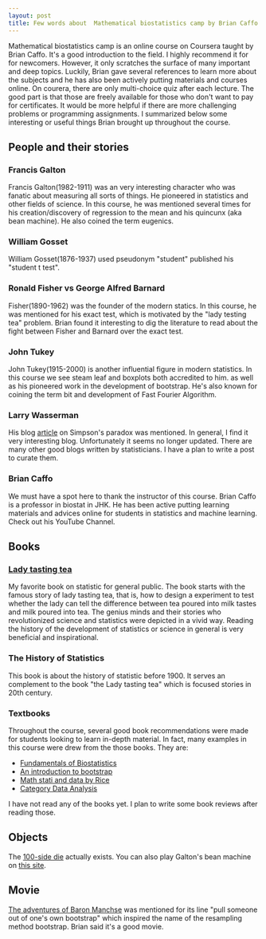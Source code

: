 ```yaml
---
layout: post
title: Few words about  Mathematical biostatistics camp by Brian Caffo
---
```


Mathematical biostatistics camp is an online course on Coursera taught by Brian Caffo. It's a good introduction to the field. I highly recommend it for for newcomers. However, it only scratches the surface of many important and deep topics. Luckily, Brian gave several references to learn more about the subjects and he has also been actively putting materials and courses online. On courera, there are only multi-choice quiz after each lecture. The good part is that those are freely available for those who don't want to pay for certificates. It would be more helpful if there are more challenging problems or programming assignments. I summarized below some interesting or useful things Brian brought up throughout the course. 


## People and their stories
### Francis Galton 
Francis Galton(1982-1911) was an very interesting character who was fanatic about measuring all sorts of things. He pioneered in statistics and other fields of science. In this course, he was mentioned several times for his creation/discovery of regression to the mean and his quincunx (aka bean machine). He also coined the term eugenics. 

### William Gosset
William Gosset(1876-1937) used pseudonym "student" published his "student t test". 

### Ronald Fisher vs George Alfred Barnard
Fisher(1890-1962) was the founder of the modern statics. In this course, he was mentioned for his exact test, which is motivated by the "lady testing tea" problem. Brian found it interesting to dig the literature to read about the fight between Fisher and Barnard over the exact test.

### John Tukey 
John Tukey(1915-2000) is another influential figure in modern statistics. In this course we see steam leaf and boxplots both accredited to him. as well as his pioneered work in the development of bootstrap. He's also known for coining the term bit and development of Fast Fourier Algorithm. 

### Larry Wasserman
His blog [article](https://normaldeviate.wordpress.com/2013/06/20/simpsons-paradox-explained/) on Simpson's paradox was mentioned. In general, I find it very interesting blog. Unfortunately it seems no longer updated. There are many other good blogs written by statisticians. I have a plan to write a post to curate them.   

### Brian Caffo
We must have a spot here to thank the instructor of this course. Brian Caffo is a professor in biostat in JHK. He has been active putting learning materials and advices online for students in statistics and machine learning. Check out his YouTube Channel. 

## Books
### [Lady tasting tea](https://www.amazon.com/gp/product/0805071342/ref=as_li_tl?ie=UTF8&camp=1789&creative=9325&creativeASIN=0805071342&linkCode=as2&tag=juhang62-20&linkId=ea9d8d0f96b59b20bde7bde68dff0af1)
My favorite book on statistic for general public. The book starts with the famous story of lady tasting tea, that is, how to design a experiment to test whether the lady can tell the difference between tea poured into milk tastes and milk poured into tea. The genius minds and their stories who revolutionized science and statistics were depicted in a vivid way.  Reading the history of the development of statistics or science in general is very beneficial and inspirational.   

### The History of Statistics 
This book is about the history of statistic before 1900. It serves an complement to the book "the Lady tasting tea" which is focused stories in 20th century.

### Textbooks
Throughout the course, several good book recommendations were made for students looking to learn in-depth material. In fact, many examples in this course were drew from the those books. They are:

* [Fundamentals of Biostatistics]() 
* [An introduction to bootstrap]() 
* [Math stati and data by Rice]()
* [Category Data Analysis]()

I have not read any of the books yet. I plan to write some book reviews after reading those.  

## Objects
The [100-side die](http://amzn.to/2rms6cg) actually exists. You can also play Galton's bean machine on [this site](https://www.mathsisfun.com/data/quincunx.html).  

## Movie
[The adventures of Baron Manchse](http://amzn.to/2rWAWjH) was mentioned for its line "pull someone out of one's own bootstrap" which inspired the name of the resampling method bootstrap. Brian said it's a good movie.  

